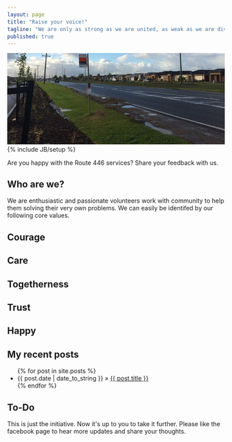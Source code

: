 ```yaml
---
layout: page
title: "Raise your voice!"
tagline: "We are only as strong as we are united, as weak as we are divided."
published: true
---
```

<img src="images/route446.jpg" alt="A bus stop">
{% include JB/setup %}

Are you happy with the Route 446 services? Share your feedback with us.

## Who are we?

We are enthusiastic and passionate volunteers work with community to help them solving their very own problems. We can easily be identifed by our following core values.
## Courage
## Care
## Togetherness
## Trust
## Happy
    
## My recent posts

<ul class="posts">
  {% for post in site.posts %}
    <li><span>{{ post.date | date_to_string }}</span> &raquo; <a href="{{ BASE_PATH }}{{ post.url }}">{{ post.title }}</a></li>
  {% endfor %}
</ul>

## To-Do

This is just the initiative. Now it's up to you to take it further. 
Please like the facebook page to hear more updates and share your thoughts.
